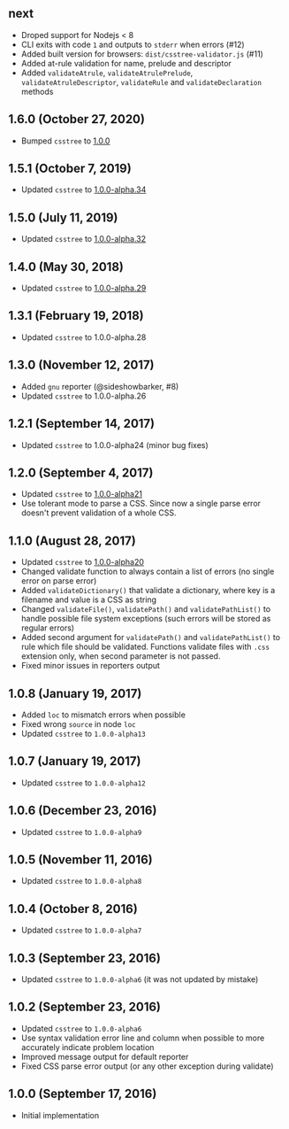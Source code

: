 ## next

- Droped support for Nodejs < 8
- CLI exits with code `1` and outputs to `stderr` when errors (#12)
- Added built version for browsers: `dist/csstree-validator.js` (#11)
- Added at-rule validation for name, prelude and descriptor
- Added `validateAtrule`, `validateAtrulePrelude`, `validateAtruleDescriptor`, `validateRule` and `validateDeclaration` methods

## 1.6.0 (October 27, 2020)

- Bumped `csstree` to [1.0.0](https://github.com/csstree/csstree/releases/tag/v1.0.0)

## 1.5.1 (October 7, 2019)

- Updated `csstree` to [1.0.0-alpha.34](https://github.com/csstree/csstree/releases/tag/v1.0.0-alpha.34)

## 1.5.0 (July 11, 2019)

- Updated `csstree` to [1.0.0-alpha.32](https://github.com/csstree/csstree/releases/tag/v1.0.0-alpha.32)

## 1.4.0 (May 30, 2018)

- Updated `csstree` to [1.0.0-alpha.29](https://github.com/csstree/csstree/releases/tag/v1.0.0-alpha.29)

## 1.3.1 (February 19, 2018)

- Updated `csstree` to 1.0.0-alpha.28

## 1.3.0 (November 12, 2017)

- Added `gnu` reporter (@sideshowbarker, #8)
- Updated `csstree` to 1.0.0-alpha.26

## 1.2.1 (September 14, 2017)

- Updated `csstree` to 1.0.0-alpha24 (minor bug fixes)

## 1.2.0 (September 4, 2017)

- Updated `csstree` to [1.0.0-alpha21](https://github.com/csstree/csstree/releases/tag/v1.0.0-alpha21)
- Use tolerant mode to parse a CSS. Since now a single parse error doesn't prevent validation of a whole CSS.

## 1.1.0 (August 28, 2017)

- Updated `csstree` to [1.0.0-alpha20](https://github.com/csstree/csstree/releases/tag/v1.0.0-alpha20)
- Changed validate function to always contain a list of errors (no single error on parse error)
- Added `validateDictionary()` that validate a dictionary, where key is a filename and value is a CSS as string
- Changed `validateFile()`, `validatePath()` and `validatePathList()` to handle possible file system exceptions (such errors will be stored as regular errors)
- Added second argument for `validatePath()` and `validatePathList()` to rule which file should be validated. Functions validate files with `.css` extension only, when second parameter is not passed.
- Fixed minor issues in reporters output

## 1.0.8 (January 19, 2017)

- Added `loc` to mismatch errors when possible
- Fixed wrong `source` in node `loc`
- Updated `csstree` to `1.0.0-alpha13`

## 1.0.7 (January 19, 2017)

- Updated `csstree` to `1.0.0-alpha12`

## 1.0.6 (December 23, 2016)

- Updated `csstree` to `1.0.0-alpha9`

## 1.0.5 (November 11, 2016)

- Updated `csstree` to `1.0.0-alpha8`

## 1.0.4 (October 8, 2016)

- Updated `csstree` to `1.0.0-alpha7`

## 1.0.3 (September 23, 2016)

- Updated `csstree` to `1.0.0-alpha6` (it was not updated by mistake)

## 1.0.2 (September 23, 2016)

- Updated `csstree` to `1.0.0-alpha6`
- Use syntax validation error line and column when possible to more accurately indicate problem location
- Improved message output for default reporter
- Fixed CSS parse error output (or any other exception during validate)

## 1.0.0 (September 17, 2016)

- Initial implementation
